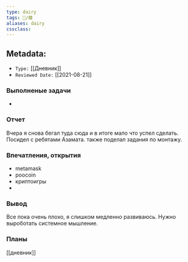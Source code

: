 ```yaml
---
type: dairy
tags: 📜️/🟥️
aliases: dairy
cssclass:
---
```


## Metadata:

- `Type:` [[Дневник]] 
- `Reviewed Date:` [[2021-08-21]]



### Выполненые задачи

-

### Отчет

Вчера я снова бегал туда сюда и в итоге мало что успел сделать. Посидел с ребятами Азамата. также поделал задания по монтажу.

### Впечатления, открытия

- metamask
- poocoin
- криптоигры
- 

### Вывод
Все пока очень плохо, я слишком медленно развиваюсь. Нужно выроботать системное мышление.

### Планы




[[дневник]] 